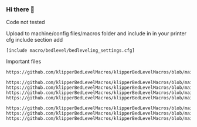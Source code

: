 ### Hi there 👋

Code not tested

Upload to machine/config files/macros folder and include in 
in your printer cfg include section add

    [include macro/bedlevel/bedleveling_settings.cfg]

Important files

    https://github.com/klipperBedLevelMacros/klipperBedLevelMacros/blob/main/BedLevelling/bedleveling_settings.cfg

    https://github.com/klipperBedLevelMacros/klipperBedLevelMacros/blob/main/BedLevelling/move_backoflcdside.cfg
    https://github.com/klipperBedLevelMacros/klipperBedLevelMacros/blob/main/BedLevelling/move_backotherside.cfg
    https://github.com/klipperBedLevelMacros/klipperBedLevelMacros/blob/main/BedLevelling/move_frontotherside.cfg
    https://github.com/klipperBedLevelMacros/klipperBedLevelMacros/blob/main/BedLevelling/move_frontlcdside.cfg

    https://github.com/klipperBedLevelMacros/klipperBedLevelMacros/blob/main/BedLevelling/heaters_off.cfg
    https://github.com/klipperBedLevelMacros/klipperBedLevelMacros/blob/main/BedLevelling/heaters_on.cfg
    https://github.com/klipperBedLevelMacros/klipperBedLevelMacros/blob/main/BedLevelling/home_z_only.cfg

